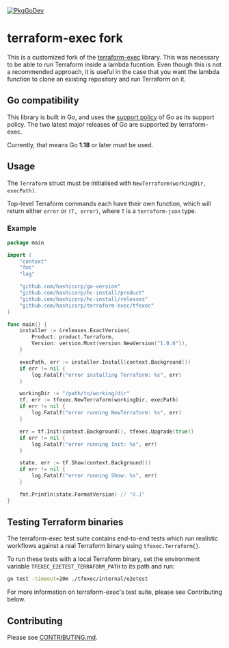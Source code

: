 [![PkgGoDev](https://pkg.go.dev/badge/github.com/hashicorp/terraform-exec)](https://pkg.go.dev/github.com/hashicorp/terraform-exec)

# terraform-exec fork

This is a customized fork of the [terraform-exec](https://github.com/hashicorp/terraform-exec) library. This was necessary to be able to run Terraform inside a lambda fucntion. Even though this is not a recommended approach, it is useful in the case that you want the lambda function to clone an existing repository and run Terraform on it.

## Go compatibility

This library is built in Go, and uses the [support policy](https://golang.org/doc/devel/release.html#policy) of Go as its support policy. The two latest major releases of Go are supported by terraform-exec.

Currently, that means Go **1.18** or later must be used.

## Usage

The `Terraform` struct must be initialised with `NewTerraform(workingDir, execPath)`. 

Top-level Terraform commands each have their own function, which will return either `error` or `(T, error)`, where `T` is a `terraform-json` type.


### Example


```go
package main

import (
	"context"
	"fmt"
	"log"

	"github.com/hashicorp/go-version"
	"github.com/hashicorp/hc-install/product"
	"github.com/hashicorp/hc-install/releases"
	"github.com/hashicorp/terraform-exec/tfexec"
)

func main() {
	installer := &releases.ExactVersion{
		Product: product.Terraform,
		Version: version.Must(version.NewVersion("1.0.6")),
	}

	execPath, err := installer.Install(context.Background())
	if err != nil {
		log.Fatalf("error installing Terraform: %s", err)
	}

	workingDir := "/path/to/working/dir"
	tf, err := tfexec.NewTerraform(workingDir, execPath)
	if err != nil {
		log.Fatalf("error running NewTerraform: %s", err)
	}

	err = tf.Init(context.Background(), tfexec.Upgrade(true))
	if err != nil {
		log.Fatalf("error running Init: %s", err)
	}

	state, err := tf.Show(context.Background())
	if err != nil {
		log.Fatalf("error running Show: %s", err)
	}

	fmt.Println(state.FormatVersion) // "0.1"
}
```

## Testing Terraform binaries

The terraform-exec test suite contains end-to-end tests which run realistic workflows against a real Terraform binary using `tfexec.Terraform{}`.

To run these tests with a local Terraform binary, set the environment variable `TFEXEC_E2ETEST_TERRAFORM_PATH` to its path and run:
```sh
go test -timeout=20m ./tfexec/internal/e2etest
```

For more information on terraform-exec's test suite, please see Contributing below.

## Contributing

Please see [CONTRIBUTING.md](./CONTRIBUTING.md).
